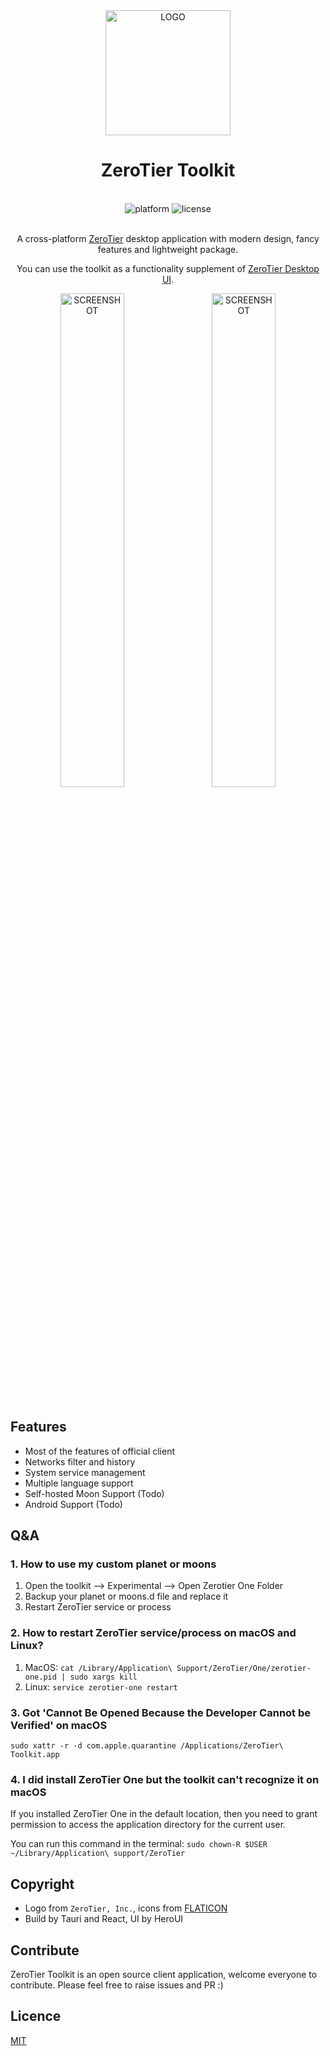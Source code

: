 <div align="center">
  <img alt="LOGO" src="https://github.com/Cowjiang/zerotier-toolkit/blob/main/public/zerotier.png?raw=true" width="200" height="200">

# ZeroTier Toolkit

<br>

<div>
    <img alt="platform" src="https://img.shields.io/badge/platform-Windows%20%7C%20macOS%20%7C%20Linux-blueviolet">
    <img alt="license" src="https://img.shields.io/github/license/Cowjiang/zerotier-toolkit">
</div>

<br>

A cross-platform [ZeroTier](https://zerotier.com) desktop application with modern design, fancy features and lightweight
package.

You can use the toolkit as a functionality supplement of [ZeroTier Desktop UI](https://github.com/zerotier/DesktopUI).

<div>
    <img alt="SCREENSHOT" src="https://github.com/user-attachments/assets/b683cdaf-7f12-4917-a01f-2cafc9b306d0" width="45%">
    &nbsp;&nbsp;
    <img alt="SCREENSHOT" src="https://github.com/user-attachments/assets/be1d7dea-2b2c-4738-9762-2939778935e6" width="45%">
</div>

</div>

<br>

## Features

- Most of the features of official client
- Networks filter and history
- System service management
- Multiple language support
- Self-hosted Moon Support (Todo)
- Android Support (Todo)

## Q&A

### 1. How to use my custom planet or moons

1. Open the toolkit --> Experimental --> Open Zerotier One Folder
2. Backup your planet or moons.d file and replace it
3. Restart ZeroTier service or process

### 2. How to restart ZeroTier service/process on macOS and Linux?

1. MacOS: `cat /Library/Application\ Support/ZeroTier/One/zerotier-one.pid | sudo xargs kill`
2. Linux: `service zerotier-one restart`

### 3. Got 'Cannot Be Opened Because the Developer Cannot be Verified' on macOS

`sudo xattr -r -d com.apple.quarantine /Applications/ZeroTier\ Toolkit.app`

### 4. I did install ZeroTier One but the toolkit can't recognize it on macOS

If you installed ZeroTier One in the default location, then you need to grant permission to access the application
directory for the current user.

You can run this command in the terminal: `sudo chown-R $USER ~/Library/Application\ support/ZeroTier`

## Copyright

- Logo from `ZeroTier, Inc.`, icons from [FLATICON](https://www.flaticon.com/)
- Build by Tauri and React, UI by HeroUI

## Contribute

ZeroTier Toolkit is an open source client application, welcome everyone to contribute.
Please feel free to raise issues and PR :)

## Licence

[MIT](https://github.com/Cowjiang/zerotier-toolkit/blob/main/LICENSE)
